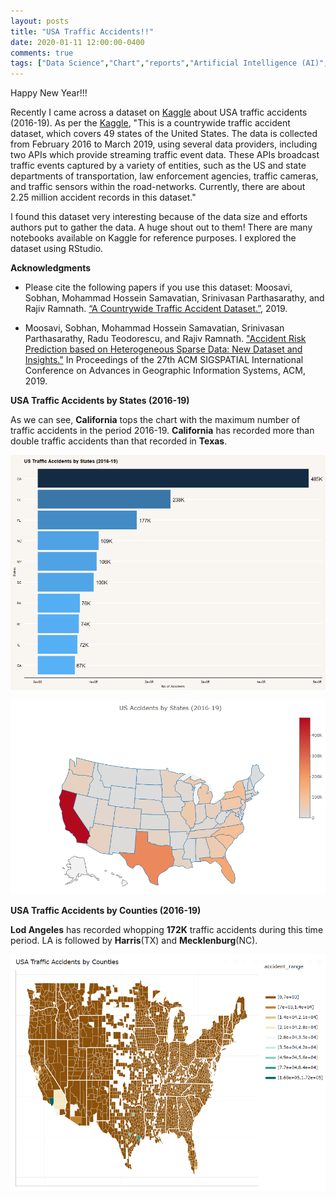 ```yaml
---
layout: posts
title: "USA Traffic Accidents!!"
date: 2020-01-11 12:00:00-0400
comments: true
tags: ["Data Science","Chart","reports","Artificial Intelligence (AI)","Data Mining","Accidents","Pyhton","R","SAS"," Dashboard","DS","traffic","USA"]
---
```

Happy New Year!!!

Recently I came across a dataset on [Kaggle](https://www.kaggle.com/sobhanmoosavi/us-accidents) about USA traffic accidents (2016-19). As per the [Kaggle](https://www.kaggle.com/sobhanmoosavi/us-accidents), "This is a countrywide traffic accident dataset, which covers 49 states of the United States. The data is collected from February 2016 to March 2019, using several data providers, including two APIs which provide streaming traffic event data. These APIs broadcast traffic events captured by a variety of entities, such as the US and state departments of transportation, law enforcement agencies, traffic cameras, and traffic sensors within the road-networks. Currently, there are about 2.25 million accident records in this dataset."

I found this dataset very interesting because of the data size and efforts authors put to gather the data. A huge shout out to them! There are many notebooks available on Kaggle for reference purposes. I explored the dataset using RStudio.

**Acknowledgments**

* Please cite the following papers if you use this dataset:
  Moosavi, Sobhan, Mohammad Hossein Samavatian, Srinivasan Parthasarathy, and Rajiv Ramnath. [“A Countrywide Traffic Accident Dataset.”](https://arxiv.org/abs/1906.05409), 2019.

* Moosavi, Sobhan, Mohammad Hossein Samavatian, Srinivasan Parthasarathy, Radu Teodorescu, and Rajiv Ramnath. ["Accident Risk Prediction based on Heterogeneous Sparse Data: New Dataset and Insights."](https://arxiv.org/abs/1906.05409) In Proceedings of the 27th ACM SIGSPATIAL International Conference on Advances in Geographic Information Systems, ACM, 2019.

**USA Traffic Accidents by States (2016-19)**

As we can see, **California** tops the chart with the maximum number of traffic accidents in the period 2016-19. **California** has recorded more than double traffic accidents than that recorded in **Texas**.

![center](/images/US_1.PNG)

![center](/images/US_2.PNG)


**USA Traffic Accidents by Counties (2016-19)**

**Lod Angeles** has recorded whopping **172K** traffic accidents during this time period. LA is followed by **Harris**(TX) and **Mecklenburg**(NC). 

![center](/images/US_3.PNG)


